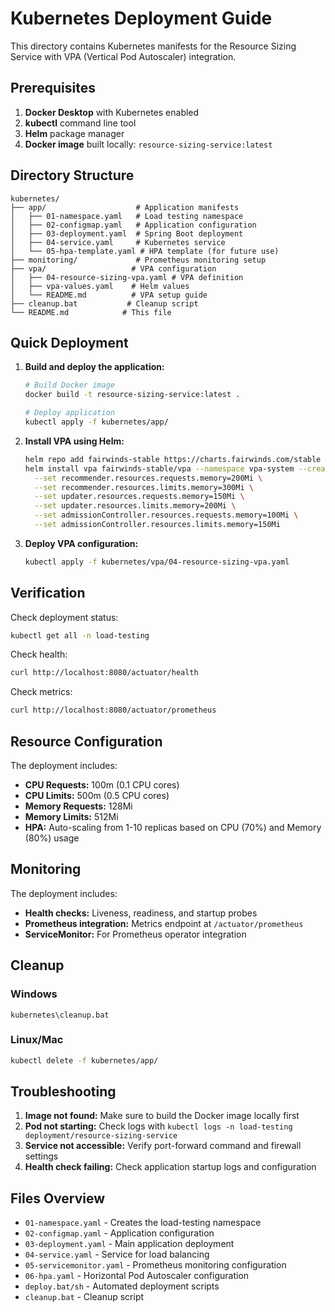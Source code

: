# Kubernetes Deployment Guide

This directory contains Kubernetes manifests for the Resource Sizing Service with VPA (Vertical Pod Autoscaler) integration.

## Prerequisites

1. **Docker Desktop** with Kubernetes enabled
2. **kubectl** command line tool
3. **Helm** package manager
4. **Docker image** built locally: `resource-sizing-service:latest`

## Directory Structure

```
kubernetes/
├── app/                    # Application manifests
│   ├── 01-namespace.yaml   # Load testing namespace
│   ├── 02-configmap.yaml   # Application configuration
│   ├── 03-deployment.yaml  # Spring Boot deployment
│   ├── 04-service.yaml     # Kubernetes service
│   └── 05-hpa-template.yaml # HPA template (for future use)
├── monitoring/             # Prometheus monitoring setup
├── vpa/                   # VPA configuration
│   ├── 04-resource-sizing-vpa.yaml # VPA definition
│   ├── vpa-values.yaml    # Helm values
│   └── README.md          # VPA setup guide
├── cleanup.bat           # Cleanup script
└── README.md            # This file
```

## Quick Deployment

1. **Build and deploy the application:**
   ```bash
   # Build Docker image
   docker build -t resource-sizing-service:latest .
   
   # Deploy application
   kubectl apply -f kubernetes/app/
   ```

2. **Install VPA using Helm:**
   ```bash
   helm repo add fairwinds-stable https://charts.fairwinds.com/stable
   helm install vpa fairwinds-stable/vpa --namespace vpa-system --create-namespace \
     --set recommender.resources.requests.memory=200Mi \
     --set recommender.resources.limits.memory=300Mi \
     --set updater.resources.requests.memory=150Mi \
     --set updater.resources.limits.memory=200Mi \
     --set admissionController.resources.requests.memory=100Mi \
     --set admissionController.resources.limits.memory=150Mi
   ```

3. **Deploy VPA configuration:**
   ```bash
   kubectl apply -f kubernetes/vpa/04-resource-sizing-vpa.yaml
   ```

## Verification

Check deployment status:
```bash
kubectl get all -n load-testing
```

Check health:
```bash
curl http://localhost:8080/actuator/health
```

Check metrics:
```bash
curl http://localhost:8080/actuator/prometheus
```

## Resource Configuration

The deployment includes:

- **CPU Requests:** 100m (0.1 CPU cores)
- **CPU Limits:** 500m (0.5 CPU cores)
- **Memory Requests:** 128Mi
- **Memory Limits:** 512Mi
- **HPA:** Auto-scaling from 1-10 replicas based on CPU (70%) and Memory (80%) usage

## Monitoring

The deployment includes:
- **Health checks:** Liveness, readiness, and startup probes
- **Prometheus integration:** Metrics endpoint at `/actuator/prometheus`
- **ServiceMonitor:** For Prometheus operator integration

## Cleanup

### Windows
```batch
kubernetes\cleanup.bat
```

### Linux/Mac
```bash
kubectl delete -f kubernetes/app/
```

## Troubleshooting

1. **Image not found:** Make sure to build the Docker image locally first
2. **Pod not starting:** Check logs with `kubectl logs -n load-testing deployment/resource-sizing-service`
3. **Service not accessible:** Verify port-forward command and firewall settings
4. **Health check failing:** Check application startup logs and configuration

## Files Overview

- `01-namespace.yaml` - Creates the load-testing namespace
- `02-configmap.yaml` - Application configuration
- `03-deployment.yaml` - Main application deployment
- `04-service.yaml` - Service for load balancing
- `05-servicemonitor.yaml` - Prometheus monitoring configuration
- `06-hpa.yaml` - Horizontal Pod Autoscaler configuration
- `deploy.bat/sh` - Automated deployment scripts
- `cleanup.bat` - Cleanup script
